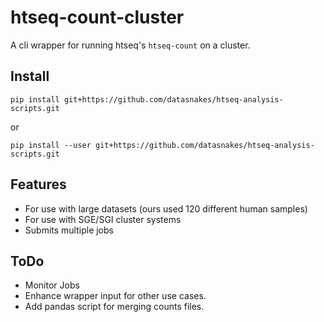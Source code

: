 # htseq-count-cluster
A cli wrapper for running htseq's `htseq-count` on a cluster.

## Install

`pip install git+https://github.com/datasnakes/htseq-analysis-scripts.git`

or

`pip install --user git+https://github.com/datasnakes/htseq-analysis-scripts.git`

## Features
- For use with large datasets (ours used 120 different human samples)
- For use with SGE/SGI cluster systems
- Submits multiple jobs

## ToDo
- Monitor Jobs
- Enhance wrapper input for other use cases.
- Add pandas script for merging counts files.

